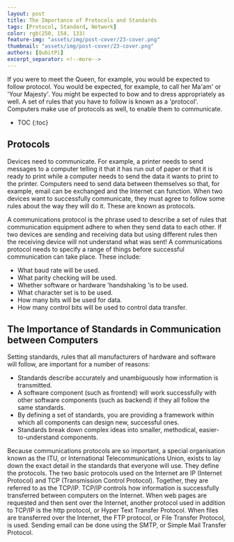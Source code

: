 ```yaml
---
layout: post
title: The Importance of Protocols and Standards
tags: [Protocol, Standard, Network]
color: rgb(250, 154, 133)
feature-img: "assets/img/post-cover/23-cover.png"
thumbnail: "assets/img/post-cover/23-cover.png"
authors: [QubitPi]
excerpt_separator: <!--more-->
---
```


If you were to meet the Queen, for example, you would be expected to follow protocol. You would be expected, for
example, to call her Ma'am' or 'Your Majesty'. You might be expected to bow and to dress appropriately as well. A set of
rules that you have to follow is known as a 'protocol'. Computers make use of protocols as well, to enable them to
communicate.

<!--more-->

* TOC
{:toc}

## Protocols

Devices need to communicate. For example, a printer needs to send messages to a computer telling it that it has run out
of paper or that it is ready to print while a computer needs to send the data it wants to print to the printer.
Computers need to send data between themselves so that, for example, email can be exchanged and the Internet can
function. When two devices want to successfully communicate, they must agree to follow some rules about the way they
will do it. These are known as protocols.

A communications protocol is the phrase used to describe a set of rules that communication equipment adhere to when they
send data to each other. If two devices are sending and receiving data but using different rules then the receiving
device will not understand what was sent! A communications protocol needs to specify a range of things before successful
communication can take place. These include:

* What baud rate will be used.
* What parity checking will be used.
* Whether software or hardware 'handshaking 'is to be used.
* What character set is to be used.
* How many bits will be used for data.
* How many control bits will be used to control data transfer.

## The Importance of Standards in Communication between Computers 

Setting standards, rules that all manufacturers of hardware and software will follow, are important for a number of
reasons:

* Standards describe accurately and unambiguously how information is transmitted.
* A software component (such as frontend) will work successfully with other software components (such as backend) if
  they all follow the same standards.
* By defining a set of standards, you are providing a framework within which all components can design new, successful
  ones.
* Standards break down complex ideas into smaller, methodical, easier-to-understand components.

Because communications protocols are so important, a special organisation known as the ITU, or International
Telecommunications Union, exists to lay down the exact detail in the standards that everyone will use. They define the
protocols. The two basic protocols used on the Internet are IP (Internet Protocol) and TCP (Transmission Control
Protocol). Together, they are referred to as the TCP/IP. TCP/IP controls how information is successfully transferred
between computers on the Internet. When web pages are requested and then sent over the Internet, another protocol used
in addition to TCP/IP is the http protocol, or Hyper Text Transfer Protocol. When files are transferred over the
Internet, the FTP protocol, or File Transfer Protocol, is used. Sending email can be done using the SMTP, or Simple Mail
Transfer Protocol.
